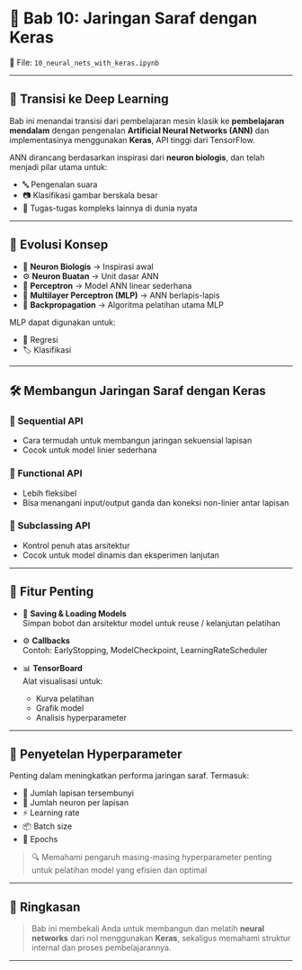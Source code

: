 # 🧠 Bab 10: Jaringan Saraf dengan Keras  
📁 File: `10_neural_nets_with_keras.ipynb`

---

## 🚀 Transisi ke Deep Learning

Bab ini menandai transisi dari pembelajaran mesin klasik ke **pembelajaran mendalam** dengan pengenalan **Artificial Neural Networks (ANN)** dan implementasinya menggunakan **Keras**, API tinggi dari TensorFlow.

ANN dirancang berdasarkan inspirasi dari **neuron biologis**, dan telah menjadi pilar utama untuk:
- 🔤 Pengenalan suara
- 📷 Klasifikasi gambar berskala besar
- 🧬 Tugas-tugas kompleks lainnya di dunia nyata

---

## 🧬 Evolusi Konsep

- 🧠 **Neuron Biologis** → Inspirasi awal
- ⚙️ **Neuron Buatan** → Unit dasar ANN
- 🔘 **Perceptron** → Model ANN linear sederhana
- 🧱 **Multilayer Perceptron (MLP)** → ANN berlapis-lapis
- 🔄 **Backpropagation** → Algoritma pelatihan utama MLP

MLP dapat digunakan untuk:
- 🔢 Regresi
- 🏷️ Klasifikasi

---

## 🛠️ Membangun Jaringan Saraf dengan Keras

### 🔹 Sequential API
- Cara termudah untuk membangun jaringan sekuensial lapisan
- Cocok untuk model linier sederhana

### 🔹 Functional API
- Lebih fleksibel
- Bisa menangani input/output ganda dan koneksi non-linier antar lapisan

### 🔹 Subclassing API
- Kontrol penuh atas arsitektur
- Cocok untuk model dinamis dan eksperimen lanjutan

---

## 💾 Fitur Penting

- 💽 **Saving & Loading Models**  
  Simpan bobot dan arsitektur model untuk reuse / kelanjutan pelatihan

- ⚙️ **Callbacks**  
  Contoh: EarlyStopping, ModelCheckpoint, LearningRateScheduler

- 📊 **TensorBoard**  
  Alat visualisasi untuk:
  - Kurva pelatihan
  - Grafik model
  - Analisis hyperparameter

---

## 🧪 Penyetelan Hyperparameter

Penting dalam meningkatkan performa jaringan saraf. Termasuk:
- 🔢 Jumlah lapisan tersembunyi
- 🔘 Jumlah neuron per lapisan
- ⚡ Learning rate
- 📦 Batch size
- 🔁 Epochs

> 🔍 Memahami pengaruh masing-masing hyperparameter penting untuk pelatihan model yang efisien dan optimal

---

## 📘 Ringkasan

> Bab ini membekali Anda untuk membangun dan melatih **neural networks** dari nol menggunakan **Keras**, sekaligus memahami struktur internal dan proses pembelajarannya.

---
